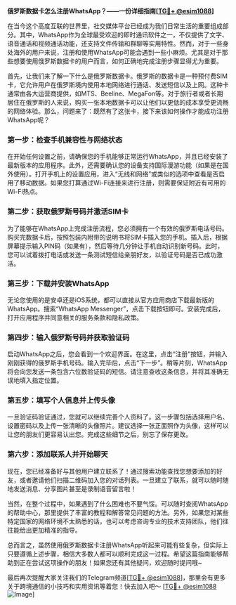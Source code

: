 **俄罗斯数据卡怎么注册WhatsApp？——一份详细指南[[TG💪+ @esim1088](https://t.me/s/esim1088)]**

在当今这个高度互联的世界里，社交媒体平台已经成为我们日常生活的重要组成部分。其中，WhatsApp作为全球最受欢迎的即时通讯软件之一，不仅提供了文字、语音通话和视频通话功能，还支持文件传输和群聊等实用特性。然而，对于一些身处海外的用户来说，注册和使用WhatsApp可能会遇到一些小麻烦。尤其是对于那些想要使用俄罗斯数据卡的用户而言，如何正确地完成注册步骤显得尤为重要。

首先，让我们来了解一下什么是俄罗斯数据卡。俄罗斯的数据卡是一种预付费SIM卡，它允许用户在俄罗斯境内使用本地网络进行通话、发送短信以及上网。这种卡通常由各大运营商提供，如MTS、Beeline、MegaFon等。对于旅行者或者长期居住在俄罗斯的人来说，购买一张本地数据卡可以让他们以更低的成本享受更流畅的网络体验。那么，问题来了：既然有了这张卡，接下来该如何操作才能成功注册WhatsApp呢？

### **第一步：检查手机兼容性与网络状态**
在开始任何设置之前，请确保您的手机能够正常运行WhatsApp，并且已经安装了最新版本的应用程序。此外，还需要确认您的设备支持国际漫游功能（如果是在国外使用）。打开手机上的设置应用，进入“无线和网络”或类似的选项中查看是否启用了移动数据。如果您打算通过Wi-Fi连接来进行注册，则需要保证附近有可用的Wi-Fi热点。

### **第二步：获取俄罗斯号码并激活SIM卡**
为了能够在WhatsApp上完成注册流程，您必须拥有一个有效的俄罗斯电话号码。购买完数据卡后，按照包装内附带的说明书将SIM卡插入您的手机。插入后，根据屏幕提示输入PIN码（如果有），然后等待几分钟让手机自动识别新号码。此时，您可以试着拨打电话或发送一条测试短信给亲朋好友，以验证号码是否已成功激活。

### **第三步：下载并安装WhatsApp**
无论您使用的是安卓还是iOS系统，都可以直接从官方应用商店下载最新版的WhatsApp。搜索“WhatsApp Messenger”，点击下载按钮即可。安装完成后，打开应用程序并同意相关的服务条款和隐私政策。

### **第四步：输入俄罗斯号码并获取验证码**
启动WhatsApp之后，您会看到一个欢迎界面。在这里，点击“注册”按钮，并输入刚刚获得的俄罗斯手机号码。输入完毕后，点击“下一步”。稍等片刻，WhatsApp将会向您发送一条包含六位数验证码的短信。请注意查收这条信息，并将其准确无误地填入指定位置。

### **第五步：填写个人信息并上传头像**
一旦验证码验证通过，您就可以继续完善个人资料了。这一步骤包括选择用户名、设置密码以及上传一张清晰的头像照片。建议选择一张正面照作为头像，这样可以让您的朋友们更容易认出您。完成这些细节之后，别忘了保存更改。

### **第六步：添加联系人并开始聊天**
现在，您已经准备好与其他用户建立联系了！通过搜索功能查找您想要添加的好友，或者邀请他们扫描二维码加入您的对话列表。一旦建立了联系，就可以随时随地发送消息、分享图片甚至是录制语音留言啦！

当然，在整个过程中，如果遇到了什么困难也不要气馁。可以随时查阅WhatsApp的帮助中心，那里提供了丰富的教程和解答常见问题的方法。另外，如果您对某些特定国家的网络环境不太熟悉的话，也可以考虑咨询专业的技术支持团队，他们往往能给出更加精准的指导。

总而言之，虽然使用俄罗斯数据卡注册WhatsApp听起来可能有些复杂，但实际上只要遵循上述步骤，相信大多数人都可以顺利完成这一过程。希望这篇指南能够帮助到正在尝试这项操作的朋友！如果您还有其他疑问，欢迎随时提问哦~

最后再次提醒大家关注我们的Telegram频道[[TG💪+ @esim1088](https://t.me/s/esim1088)]，那里会有更多关于跨境通信的小技巧和实用资讯等着您！快去加入吧～ [[TG💪+ @esim1088](https://t.me/s/esim1088) ![Image](https://i.postimg.cc/4NQfJmqS/Snipaste-2025-05-13-00-14-12.png)]